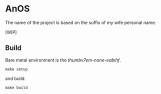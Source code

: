# AnOS

The name of the project is based on the suffix of my wife personal name.

[WIP]

## Build

Bare metal environment is the *thumbv7em-none-eabihf*.

```console
make setup
```

and build:

```console
make build
```
